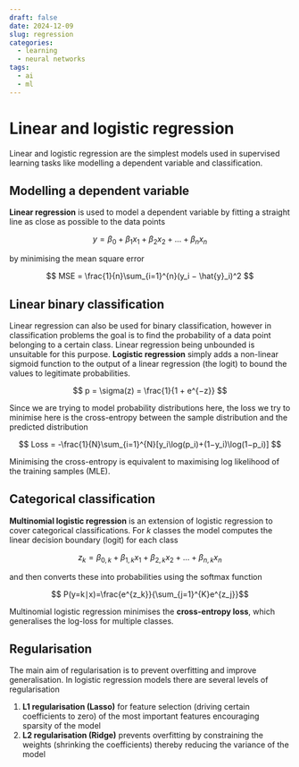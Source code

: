 ```yaml
---
draft: false
date: 2024-12-09
slug: regression
categories:
  - learning
  - neural networks
tags:
  - ai
  - ml
---
```



# Linear and logistic regression

Linear and logistic regression are the simplest models used in supervised learning tasks like modelling a dependent variable and classification.

<!-- more -->

## Modelling a dependent variable ##

**Linear regression** is used to model a dependent variable by fitting a straight line as close as possible to the data points

$$
y = \beta_0 + \beta_1 x_1 + \beta_2 x_2 + \dots + \beta_n x_n
$$

by minimising the mean square error 

$$
MSE = \frac{1}{n}\sum_{​i=1}^{n}​(y_i​ − \hat{y}_i​)^2
$$

## Linear binary classification ##

Linear regression can also be used for binary classification, however in classification problems the goal is to find the probability of a data point belonging to a certain class. Linear regression being unbounded is unsuitable for this purpose. **Logistic regression** simply adds a non-linear sigmoid function to the output of a linear regression (the logit) to bound the values to legitimate probabilities. 

$$
p = \sigma(z) = \frac{1}{1 + e^{−z}​}
$$

Since we are trying to model probability distributions here, the loss we try to minimise here is the cross-entropy between the sample distribution and the predicted distribution 

$$
Loss  = -\frac{1}{N}\sum_{i=1}^{N}​[y_i​\log(p_i​)+(1−y_i​)\log(1−p_i​)]
$$

Minimising the cross-entropy is equivalent to maximising log likelihood of the training samples (MLE).

## Categorical classification ##

**Multinomial logistic regression** is an extension of logistic regression to cover categorical classifications. For $k$ classes the model computes the linear decision boundary (logit) for each class 

$$
z_k ​= \beta_{0,k}​+\beta_{1,k​}x_1​+\beta_{2,k}​x_2​+\dots+\beta_{n,k}​x_n​
$$

and then converts these into probabilities using the softmax function

$$
P(y=k∣x)=\frac{e^{z_k}}{\sum_{j=1}^{K}​e^{z_j}}​​​
$$

Multinomial logistic regression minimises the **cross-entropy loss**, which generalises the log-loss for multiple classes. 

## Regularisation ##

The main aim of regularisation is to prevent overfitting and improve generalisation. In logistic regression models there are several levels of regularisation

1. **L1 regularisation (Lasso)** for feature selection (driving certain coefficients to zero) of the most important features encouraging sparsity of the model
3. **L2 regularisation (Ridge)** prevents overfitting by constraining the weights (shrinking the coefficients) thereby reducing the variance of the model

